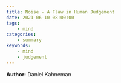 ```yaml
---
title: Noise - A Flaw in Human Judgement
date: 2021-06-10 08:00:00
tags:
    - mind
categories:
    - summary
keywords:
    - mind
    - judgement
---
```


**Author:** Daniel Kahneman
